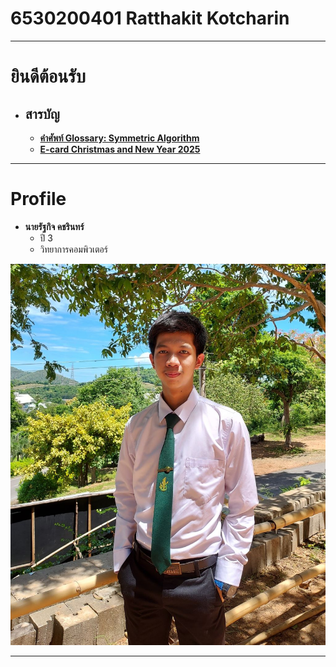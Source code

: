 # 6530200401 Ratthakit Kotcharin

---
# ยินดีต้อนรับ
- ## สารบัญ
  - **[คำศัพท์ Glossary: Symmetric Algorithm](symmetric-algorithm.md)**
  - **[E-card Christmas and New Year 2025](e-card.md)**
---

# Profile
- **นายรัฐกิจ คชรินทร์**
  - ปี 3
  - วิทยาการคอมพิวเตอร์
  
![Chill guy](/img/Chillpic.jpg)

---

